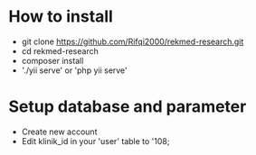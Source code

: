 # How to install
- git clone https://github.com/Rifqi2000/rekmed-research.git
- cd rekmed-research
- composer install
- './yii serve' or 'php yii serve'

# Setup database and parameter
- Create new account
- Edit klinik_id in your 'user' table to '108;
